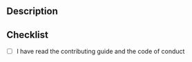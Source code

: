 <!--
Thank you for taking the time to make a pull request.

Please review our [contribution guide](https://github.com/seequentevo/evo-schemas/blob/main/CONTRIBUTING.md) and our
[code of conduct](https://github.com/seequentevo/evo-schemas/blob/main/CONTRIBUTING.md) before opening your first
pull request.

By making a pull request, you confirm you agree to our Contributor License Agreement (CLA).
-->

## Description

<!-- Describe your proposed changes in detail -->

## Checklist

- [ ] I have read the contributing guide and the code of conduct
